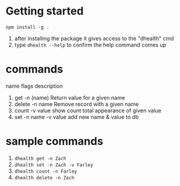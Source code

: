 # Getting started

`npm install -g .`

1. after installing the package it gives access to the "dhealth" cmd
2. type `dhealth --help` to confirm the help command comes up

# commands

name flags description

1. get -n (name) Return value for a given name
2. delete -n name Remove record with a given name
3. count -v value show count total appearance of given value
4. set -n name -v value add new name & value to db

# sample commands

1. `dhealth get -n Zach`
2. `dhealth set -n Zach -v Farley`
3. `dhealth count -n Farley`
4. `dhealth delete -n Zach`

